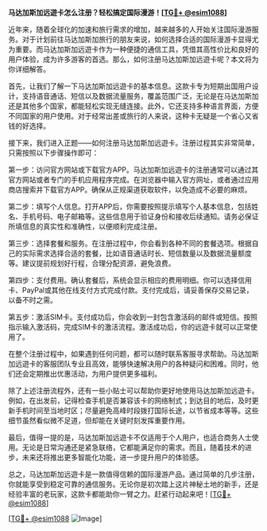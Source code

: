 **马达加斯加远遊卡怎么注册？轻松搞定国际漫游！[[TG💪+ @esim1088](https://t.me/s/esim1088)]**

近年来，随着全球化的加速和旅行需求的增加，越来越多的人开始关注国际漫游服务。对于计划前往马达加斯加旅行的朋友来说，如何选择合适的国际漫游卡显得尤为重要。而马达加斯加远遊卡作为一种便捷的通信工具，凭借其高性价比和良好的用户体验，成为许多游客的首选。那么，如何注册马达加斯加远遊卡呢？本文将为你详细解答。

首先，让我们了解一下马达加斯加远遊卡的基本信息。这款卡专为短期出国用户设计，支持语音通话、短信以及数据流量服务，覆盖范围广泛，无论是在马达加斯加还是其他多个国家，都能轻松实现无缝连接。此外，它还支持多种语言界面，方便不同国家的用户使用。对于经常出差或旅行的人来说，这种卡无疑是一个省心又省钱的好选择。

接下来，我们进入正题——如何注册马达加斯加远遊卡。注册过程其实非常简单，只需按照以下步骤操作即可：

第一步：访问官方网站或下载官方APP。马达加斯加远遊卡的注册通常可以通过其官方网站或者专门的手机应用程序完成。在浏览器中输入官方网址，或者通过应用商店搜索并下载官方APP。确保从正规渠道获取软件，以免造成不必要的麻烦。

第二步：填写个人信息。打开APP后，你需要按照提示填写个人基本信息，包括姓名、手机号码、电子邮箱等。这些信息用于验证身份和接收后续通知。请务必保证所填信息的真实性和准确性，以便顺利完成注册。

第三步：选择套餐和服务。在注册过程中，你会看到各种不同的套餐选项。根据自己的实际需求选择合适的套餐，比如语音通话时长、短信数量以及数据流量额度等。建议提前规划好行程，合理分配资源，避免浪费。

第四步：支付费用。确认套餐后，系统会显示相应的费用明细。你可以选择信用卡、PayPal或其他在线支付方式完成付款。支付完成后，请妥善保存交易记录，以备不时之需。

第五步：激活SIM卡。支付成功后，你会收到一封包含激活码的邮件或短信。按照指示输入激活码，完成SIM卡的激活流程。激活成功后，你的远遊卡就可以正常使用了。

在整个注册过程中，如果遇到任何问题，都可以随时联系客服寻求帮助。马达加斯加远遊卡的客服团队专业且高效，能够快速解决用户的各种疑问和困难。同时，他们还会定期推出优惠活动，为用户提供更多福利。

除了上述注册流程外，还有一些小贴士可以帮助你更好地使用马达加斯加远遊卡。例如，在出发前，记得检查手机是否兼容该卡的网络制式；到达目的地后，及时更新手机时间至当地时区；尽量避免高峰时段拨打国际长途，以节省成本等等。这些细节虽然看似微不足道，但却能在关键时刻发挥重要作用。

最后，值得一提的是，马达加斯加远遊卡不仅适用于个人用户，也适合商务人士使用。无论是日常沟通还是紧急联络，它都能满足你的需求。而且，随着技术的进步，未来还将推出更多智能化功能，进一步提升用户的体验感。

总之，马达加斯加远遊卡是一款值得信赖的国际漫游产品。通过简单的几步注册，你就能享受到稳定可靠的通信服务。无论你是初次踏上这片神秘土地的新手，还是经验丰富的老玩家，这款卡都能助你一臂之力。赶紧行动起来吧！[[TG💪+ @esim1088](https://t.me/s/esim1088)]

[[TG💪+ @esim1088](https://t.me/s/esim1088) ![Image](https://i.postimg.cc/4NQfJmqS/Snipaste-2025-05-13-00-14-12.png)]